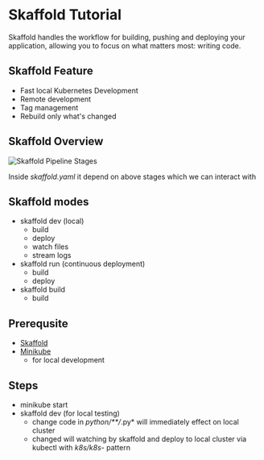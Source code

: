 # Skaffold Tutorial

Skaffold handles the workflow for building, pushing and deploying your application, allowing you to focus on what matters most: writing code.

## Skaffold Feature

- Fast local Kubernetes Development
- Remote development
- Tag management
- Rebuild only what's changed

## Skaffold Overview

![Skaffold Pipeline Stages](https://skaffold.dev/images/workflow.png)

Inside *skaffold.yaml* it depend on above stages which we can interact with

## Skaffold modes

- skaffold dev (local)
    - build
    - deploy
    - watch files
    - stream logs
- skaffold run (continuous deployment)
    - build
    - deploy
- skaffold build
    - build

## Prerequsite

- [Skaffold](https://skaffold.dev/docs/install/)
- [Minikube](https://kubernetes.io/docs/tasks/tools/install-minikube/)
    - for local development

## Steps
- minikube start
- skaffold dev (for local testing)
    - change code in *python/**/*.py* will immediately effect on local cluster
    - changed will watching by skaffold and deploy to local cluster via kubectl with *k8s/k8s-* pattern 